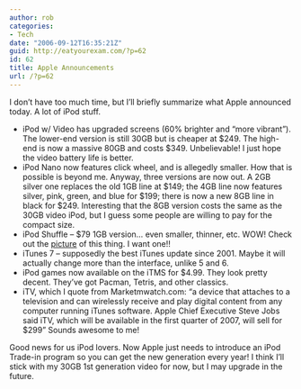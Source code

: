 ```yaml
---
author: rob
categories:
- Tech
date: "2006-09-12T16:35:21Z"
guid: http://eatyourexam.com/?p=62
id: 62
title: Apple Announcements
url: /?p=62
---
```

I don&#8217;t have too much time, but I&#8217;ll briefly summarize what Apple announced today. A lot of iPod stuff.

  * iPod w/ Video has upgraded screens (60% brighter and &#8220;more vibrant&#8221;). The lower-end version is still 30GB but is cheaper at $249. The high-end is now a massive 80GB and costs $349. Unbelievable! I just hope the video battery life is better.
  * iPod Nano now features click wheel, and is allegedly smaller. How that is possible is beyond me. Anyway, three versions are now out. A 2GB silver one replaces the old 1GB line at $149; the 4GB line now features silver, pink, green, and blue for $199; there is now a new 8GB line in black for $249. Interesting that the 8GB version costs the same as the 30GB video iPod, but I guess some people are willing to pay for the compact size.
  * iPod Shuffle &#8211; $79 1GB version&#8230; even smaller, thinner, etc. WOW! Check out the [picture](http://www.apple.com/ipodshuffle/gallery/) of this thing. I want one!!
  * iTunes 7 &#8211; supposedly the best iTunes update since 2001. Maybe it will actually change more than the interface, unlike 5 and 6.
  * iPod games now available on the iTMS for $4.99. They look pretty decent. They&#8217;ve got Pacman, Tetris, and other classics.
  * iTV, which I quote from Marketmwatch.com: &#8220;a device that attaches to a television and can wirelessly receive and play digital content from any computer running iTunes software. Apple Chief Executive Steve Jobs said iTV, which will be available in the first quarter of 2007, will sell for $299&#8221; Sounds awesome to me!

Good news for us iPod lovers. Now Apple just needs to introduce an iPod Trade-in program so you can get the new generation every year! I think I&#8217;ll stick with my 30GB 1st generation video for now, but I may upgrade in the future.
